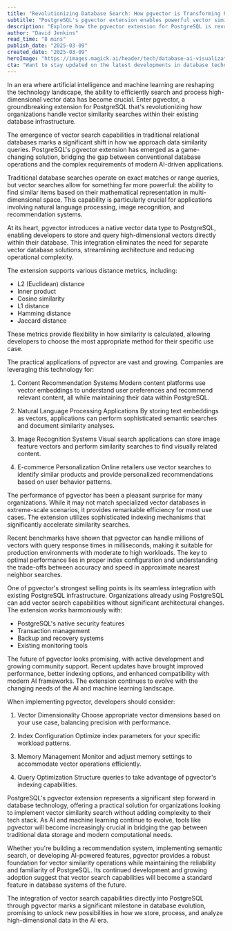 ```yaml
---
title: "Revolutionizing Database Search: How pgvector is Transforming PostgreSQL for the AI Era"
subtitle: "PostgreSQL's pgvector extension enables powerful vector similarity searches for AI applications"
description: "Explore how the pgvector extension for PostgreSQL is revolutionizing database search capabilities by enabling efficient vector similarity searches crucial for AI applications. Learn how this integration allows organizations to perform sophisticated queries for recommendation systems, natural language processing, and image recognition within their existing PostgreSQL infrastructure."
author: "David Jenkins"
read_time: "8 mins"
publish_date: "2025-03-09"
created_date: "2025-03-09"
heroImage: "https://images.magick.ai/header/tech/database-ai-visualization.jpg"
cta: "Want to stay updated on the latest developments in database technology and AI integration? Follow us on LinkedIn for expert insights and analysis on transformative technologies like pgvector."
---
```


In an era where artificial intelligence and machine learning are reshaping the technology landscape, the ability to efficiently search and process high-dimensional vector data has become crucial. Enter pgvector, a groundbreaking extension for PostgreSQL that's revolutionizing how organizations handle vector similarity searches within their existing database infrastructure.

The emergence of vector search capabilities in traditional relational databases marks a significant shift in how we approach data similarity queries. PostgreSQL's pgvector extension has emerged as a game-changing solution, bridging the gap between conventional database operations and the complex requirements of modern AI-driven applications.

Traditional database searches operate on exact matches or range queries, but vector searches allow for something far more powerful: the ability to find similar items based on their mathematical representation in multi-dimensional space. This capability is particularly crucial for applications involving natural language processing, image recognition, and recommendation systems.

At its heart, pgvector introduces a native vector data type to PostgreSQL, enabling developers to store and query high-dimensional vectors directly within their database. This integration eliminates the need for separate vector database solutions, streamlining architecture and reducing operational complexity.

The extension supports various distance metrics, including:
- L2 (Euclidean) distance
- Inner product
- Cosine similarity
- L1 distance
- Hamming distance
- Jaccard distance

These metrics provide flexibility in how similarity is calculated, allowing developers to choose the most appropriate method for their specific use case.

The practical applications of pgvector are vast and growing. Companies are leveraging this technology for:

1. Content Recommendation Systems
   Modern content platforms use vector embeddings to understand user preferences and recommend relevant content, all while maintaining their data within PostgreSQL.

2. Natural Language Processing Applications
   By storing text embeddings as vectors, applications can perform sophisticated semantic searches and document similarity analyses.

3. Image Recognition Systems
   Visual search applications can store image feature vectors and perform similarity searches to find visually related content.

4. E-commerce Personalization
   Online retailers use vector searches to identify similar products and provide personalized recommendations based on user behavior patterns.

The performance of pgvector has been a pleasant surprise for many organizations. While it may not match specialized vector databases in extreme-scale scenarios, it provides remarkable efficiency for most use cases. The extension utilizes sophisticated indexing mechanisms that significantly accelerate similarity searches.

Recent benchmarks have shown that pgvector can handle millions of vectors with query response times in milliseconds, making it suitable for production environments with moderate to high workloads. The key to optimal performance lies in proper index configuration and understanding the trade-offs between accuracy and speed in approximate nearest neighbor searches.

One of pgvector's strongest selling points is its seamless integration with existing PostgreSQL infrastructure. Organizations already using PostgreSQL can add vector search capabilities without significant architectural changes. The extension works harmoniously with:
- PostgreSQL's native security features
- Transaction management
- Backup and recovery systems
- Existing monitoring tools

The future of pgvector looks promising, with active development and growing community support. Recent updates have brought improved performance, better indexing options, and enhanced compatibility with modern AI frameworks. The extension continues to evolve with the changing needs of the AI and machine learning landscape.

When implementing pgvector, developers should consider:

1. Vector Dimensionality
   Choose appropriate vector dimensions based on your use case, balancing precision with performance.

2. Index Configuration
   Optimize index parameters for your specific workload patterns.

3. Memory Management
   Monitor and adjust memory settings to accommodate vector operations efficiently.

4. Query Optimization
   Structure queries to take advantage of pgvector's indexing capabilities.

PostgreSQL's pgvector extension represents a significant step forward in database technology, offering a practical solution for organizations looking to implement vector similarity search without adding complexity to their tech stack. As AI and machine learning continue to evolve, tools like pgvector will become increasingly crucial in bridging the gap between traditional data storage and modern computational needs.

Whether you're building a recommendation system, implementing semantic search, or developing AI-powered features, pgvector provides a robust foundation for vector similarity operations while maintaining the reliability and familiarity of PostgreSQL. Its continued development and growing adoption suggest that vector search capabilities will become a standard feature in database systems of the future.

The integration of vector search capabilities directly into PostgreSQL through pgvector marks a significant milestone in database evolution, promising to unlock new possibilities in how we store, process, and analyze high-dimensional data in the AI era.